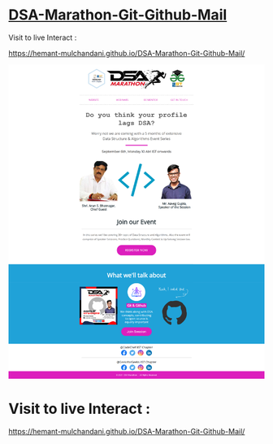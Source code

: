 # [DSA-Marathon-Git-Github-Mail](https://hemant-mulchandani.github.io/DSA-Marathon-Git-Github-Mail/)

  Visit to live Interact : 

  https://hemant-mulchandani.github.io/DSA-Marathon-Git-Github-Mail/ 

![Mail Capture](DSA%20Marathon%20Git%20and%20Github%20Mail%20Capture.png)

# Visit to live Interact : 

 https://hemant-mulchandani.github.io/DSA-Marathon-Git-Github-Mail/ 

